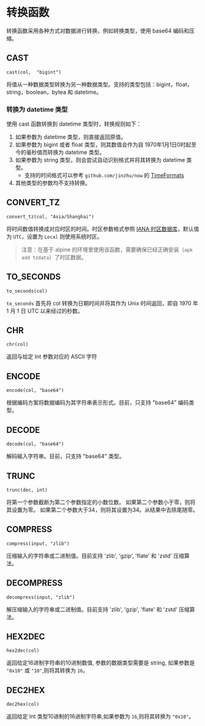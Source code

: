 # 转换函数

转换函数采用各种方式对数据进行转换，例如转换类型，使用 base64 编码和压缩。

## CAST

```text
cast(col,  "bigint")
```

将值从一种数据类型转换为另一种数据类型。支持的类型包括：bigint，float，string，boolean，bytea 和 datetime。

### 转换为 datetime 类型

使用 cast 函数转换到 datetime 类型时，转换规则如下：

1. 如果参数为 datetime 类型，则直接返回原值。
2. 如果参数为 bigint 或者 float 类型，则其数值会作为自 1970年1月1日0时起至今的毫秒值而转换为 datetime 类型。
3. 如果参数为 string 类型，则会尝试自动识别格式并将其转换为 datetime 类型。
   - 支持的时间格式可以参考 `github.com/jinzhu/now` 的 [TimeFormats](https://github.com/jinzhu/now/blob/f067b166b35a996b9ff5a0f610225e1458f23adc/main.go#L17-L27)
4. 其他类型的参数均不支持转换。

## CONVERT_TZ

```text
convert_tz(col, "Asia/Shanghai")
```

将时间数值转换成对应时区的时间。时区参数格式参照 [IANA 时区数据库](https://www.iana.org/time-zones)，默认值为 `UTC`，设置为 `Local` 则使用系统时区。

> 注意：在基于 alpine 的环境里使用该函数，需要确保已经正确安装（`apk add tzdata`）了时区数据。

## TO_SECONDS

```text
to_seconds(col)
```

`to_seconds` 首先将 col 转换为日期时间并将其作为 Unix 时间返回，即自 1970 年 1 月 1 日 UTC 以来经过的秒数。

## CHR

```text
chr(col)
```

返回与给定 Int 参数对应的 ASCII 字符

## ENCODE

```text
encode(col, "base64")
```

根据编码方案将数据编码为其字符串表示形式。目前，只支持 "base64" 编码类型。

## DECODE

```text
decode(col, "base64")
```

解码输入字符串。目前，只支持 "base64" 类型。

## TRUNC

```text
trunc(dec, int)
```

将第一个参数截断为第二个参数指定的小数位数。 如果第二个参数小于零，则将其设置为零。 如果第二个参数大于34，则将其设置为34。从结果中去除尾随零。

## COMPRESS

```text
compress(input, "zlib")
```

压缩输入的字符串或二进制值。目前支持 'zlib', 'gzip', 'flate' 和 'zstd' 压缩算法。

## DECOMPRESS

```text
decompress(input, "zlib")
```

解压缩输入的字符串或二进制值。目前支持 'zlib', 'gzip', 'flate' 和 'zstd' 压缩算法。

## HEX2DEC

```text
hex2dec(col)
```

返回给定16进制字符串的10进制数值, 参数的数据类型需要是 string, 如果参数是 `"0x10"` 或 `"10"`,则将其转换为 `16`。

## DEC2HEX

```text
dec2hex(col)
```

返回给定 Int 类型10进制的16进制字符串,如果参数为 `16`,则将其转换为 `"0x10"`。
